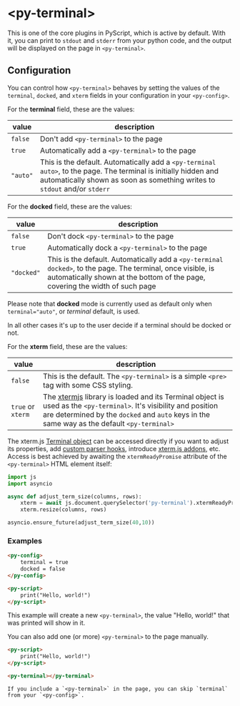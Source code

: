 # &lt;py-terminal&gt;

This is one of the core plugins in PyScript, which is active by default. With it, you can print to `stdout` and `stderr` from your python code, and the output will be displayed on the page in `<py-terminal>`.

## Configuration

You can control how `<py-terminal>` behaves by setting the values of the `terminal`, `docked`, and `xterm` fields in your configuration in your `<py-config>`.

For the **terminal** field, these are the values:

| value | description |
|-------|-------------|
| `false` | Don't add `<py-terminal>` to the page |
| `true` | Automatically add a `<py-terminal>` to the page |
| `"auto"` | This is the default. Automatically add a `<py-terminal auto>`, to the page. The terminal is initially hidden and automatically shown as soon as something writes to `stdout` and/or `stderr` |

For the **docked** field, these are the values:

| value | description |
|-------|-------------|
| `false` | Don't dock `<py-terminal>` to the page |
| `true` | Automatically dock a `<py-terminal>` to the page |
| `"docked"` | This is the default. Automatically add a `<py-terminal docked>`, to the page. The terminal, once visible, is automatically shown at the bottom of the page, covering the width of such page |

Please note that **docked** mode is currently used as default only when `terminal="auto"`, or *terminal* default, is used.

In all other cases it's up to the user decide if a terminal should be docked or not.

For the **xterm** field, these are the values:

| value | description |
|-------|-------------|
| `false` | This is the default. The `<py-terminal>` is a simple `<pre>` tag with some CSS styling. |
| `true` or `xterm` | The [xtermjs](http://xtermjs.org/) library is loaded and its Terminal object is used as the `<py-terminal>`. It's visibility and position are determined by the  `docked` and `auto` keys in the same way as the default `<py-terminal>` |

The xterm.js [Terminal object](http://xtermjs.org/docs/api/terminal/classes/terminal/) can be accessed directly if you want to adjust its properties, add [custom parser hooks](http://xtermjs.org/docs/guides/hooks/), introduce [xterm.js addons](http://xtermjs.org/docs/guides/using-addons/), etc. Access is best achieved by awaiting the `xtermReadyPromise` attribute of the `<py-terminal>` HTML element itself:

```python
import js
import asyncio

async def adjust_term_size(columns, rows):
    xterm = await js.document.querySelector('py-terminal').xtermReadyPromise
    xterm.resize(columns, rows)

asyncio.ensure_future(adjust_term_size(40,10))
```

### Examples

```html
<py-config>
    terminal = true
    docked = false
</py-config>

<py-script>
    print("Hello, world!")
</py-script>
```

This example will create a new `<py-terminal>`, the value "Hello, world!" that was printed will show in it.

You can also add one (or more) `<py-terminal>` to the page manually.

```html
<py-script>
    print("Hello, world!")
</py-script>

<py-terminal></py-terminal>
```

```{note}
If you include a `<py-terminal>` in the page, you can skip `terminal` from your `<py-config>`.
```
